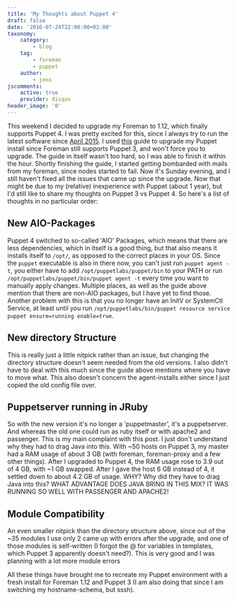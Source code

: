 ```yaml
---
title: 'My Thoughts about Puppet 4'
draft: false
date: '2016-07-24T22:00:00+02:00'
taxonomy:
    category:
        - blog
    tag:
        - foreman
        - puppet
    author:
        - jens
jscomments:
    active: true
    provider: disqus
header_image: '0'
---
```


This weekend I decided to upgrade my Foreman to 1.12, which finally supports Puppet 4. I was pretty excited for this, since I always try to run the latest software since [April 2015](https://puppet.com/blog/say-hello-to-open-source-puppet-4). I used [this](http://projects.theforeman.org/projects/foreman/wiki/Upgrading_from_Puppet_3_to_4) guide to upgrade my Puppet install since Foreman still supports Puppet 3, and won't force you to upgrade. The guide in itself wasn't too hard, so I was able to finish it within the hour. Shortly finishing the guide, I started getting bombarded with mails from my foreman, since nodes started to fail. Now it's Sunday evening, and I still haven't fixed all the issues that came up since the upgrade. Now that might be due to my (relative) inexperience with Puppet (about 1 year), but I'd still like to share my thoughts on Puppet 3 vs Puppet 4. So here's a list of thoughts in no particular order:

## New AIO-Packages
Puppet 4 switched to so-called 'AIO' Packages, which means that there are less dependencies, which in itself is a good thing, but that also means it installs itself to `/opt/`, as opposed to the correct places in your OS. Since the `puppet` executable is also in there now, you can't just run `puppet agent -t`, you either have to add `/opt/puppetlabs/puppet/bin` to your PATH or run `/opt/puppetlabs/puppet/bin/puppet agent -t` every time you want to manually apply changes. Multiple places, as well as the guide above mention that there are non-AIO packages, but I have yet to find those.
Another problem with this is that you no longer have an InitV or SystemCtl Service, at least until you run `/opt/puppetlabs/bin/puppet resource service puppet ensure=running enable=true`.

## New directory Structure
This is really just a little nitpick rather than an issue, but changing the directory structure doesn't seem needed from the old versions. I also didn't have to deal with this much since the guide above mentions where you have to move what. This also doesn't concern the agent-installs either since I just copied the old config file over.

## Puppetserver running in JRuby
So with the new version it's no longer a 'puppetmaster', it's a puppetserver. And whereas the old one could run as ruby itself or with apache2 and passenger. This is my main complaint with this post. I just don't understand why they had to drag Java into this. With ~50 hosts on Puppet 3, my master had a RAM usage of about 3 GB (with foreman, foreman-proxy and a few other things). After I upgraded to Puppet 4, the RAM usage rose to 3.9 out of 4 GB, with ~1 GB swapped. After I gave the host 6 GB instead of 4, it settled down to about 4.2 GB of usage. WHY? Why did they have to drag Java into this? WHAT ADVANTAGE DOES JAVA BRING IN THIS MIX? IT WAS RUNNING SO WELL WITH PASSENGER AND APACHE2!

## Module Compatibility
An even smaller nitpick than the directory structure above, since out of the ~35 modules I use only 2 came up with errors after the upgrade, and one of those modules is self-written (I forgot the @ for variables in templates, which Puppet 3 apparently doesn't need?). This is very good and I was planning with a lot more module errors

All these things have brought me to recreate my Puppet environment with a fresh install for Foreman 1.12 and Puppet 3 (I am also doing that since I am switching my hostname-schema, but sssh).
